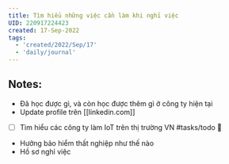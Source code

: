 ```yaml
---
title: Tìm hiểu những việc cần làm khi nghỉ việc
UID: 220917224423
created: 17-Sep-2022
tags:
  - 'created/2022/Sep/17'
  - 'daily/journal'
---
```

## Notes:

- Đã học được gì, và còn học được thêm gì ở công ty hiện tại
- Update profile trên [[linkedin.com]]
- [ ] Tìm hiểu các công ty làm IoT trên thị trường VN #tasks/todo 🔼 
- Hưởng bảo hiểm thất nghiệp như thế nào
- Hồ sơ nghỉ việc

